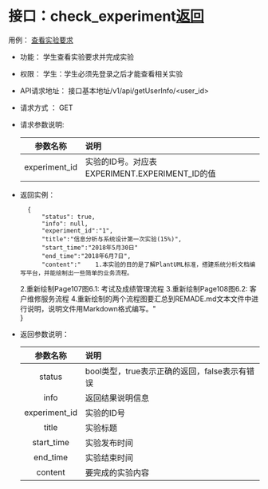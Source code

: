 
# 接口：check_experiment[返回](../README.md)
用例： [查看实验要求](../用例/查看实验.md)

- 功能：
    学生查看实验要求并完成实验
    
- 权限：
    学生：学生必须先登录之后才能查看相关实验    
    
- API请求地址： 
    接口基本地址/v1/api/getUserInfo/<user_id>

- 请求方式 ：
    GET
      
- 请求参数说明:        

  |参数名称|说明|
  |:---------:|:--------------------------------------------------------|      
  |experiment_id|实验的ID号。对应表EXPERIMENT.EXPERIMENT_ID的值|
  
- 返回实例：

        {         
            "status": true,
            "info": null,
            "experiment_id":"1",    
            "title":"信息分析与系统设计第一次实验(15%)",
            "start_time":"2018年5月30日"
            "end_time":"2018年6月7日",
            "content":"    1.本实验的目的是了解PlantUML标准，搭建系统分析文档编写平台，并能绘制出一些简单的业务流程。
    2.重新绘制Page107图6.1: 考试及成绩管理流程
    3.重新绘制Page108图6.2: 客户维修服务流程
    4.重新绘制的两个流程图要汇总到REMADE.md文本文件中进行说明，说明文件用Markdown格式编写。"            
        }
 
- 返回参数说明：    
 
  |参数名称|说明|
  |:---------:|:--------------------------------------------------------|      
  |status|bool类型，true表示正确的返回，false表示有错误|
  |info|返回结果说明信息|
  |experiment_id|实验的ID号|
  |title|实验标题|  
  |start_time|实验发布时间|
  |end_time|实验结束时间|
  |content|要完成的实验内容|

